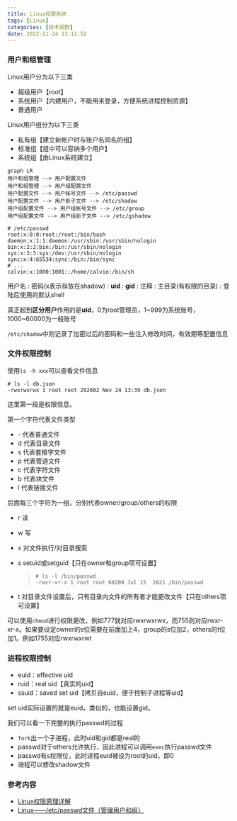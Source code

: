 ```yaml
---
title: Linux权限系统
tags: [Linux]
categories: [技术视野]
date: 2022-11-24 13:12:52
---
```


### 用户和组管理

Linux用户分为以下三类

- 超级用户【root】
- 系统用户【内建用户，不能用来登录，方便系统进程控制资源】
- 普通用户

Linux用户组分为以下三类

- 私有组【建立新帐户时与账户名同名的组】
- 标准组【组中可以容纳多个用户】
- 系统组【由Linux系统建立】

```mermaid
graph LR
用户和组管理 --> 用户配置文件
用户和组管理 --> 用户组配置文件
用户配置文件 --> 用户帐号文件 --> /etc/passwd
用户配置文件 --> 用户影子文件 --> /etc/shadow
用户组配置文件 --> 用户组帐号文件 --> /etc/group
用户组配置文件 --> 用户组影子文件 --> /etc/gshadow
```



```shell
# /etc/passwd
root:x:0:0:root:/root:/bin/bash
daemon:x:1:1:daemon:/usr/sbin:/usr/sbin/nologin
bin:x:2:2:bin:/bin:/usr/sbin/nologin
sys:x:3:3:sys:/dev:/usr/sbin/nologin
sync:x:4:65534:sync:/bin:/bin/sync
# ...
calvin:x:1000:1001::/home/calvin:/bin/sh
```

用户名 : 密码(x表示存放在shadow) : **uid** : **gid** : 注释 : 主目录(有权限的目录) : 登陆后使用的默认shell

真正起到**区分用户**作用的是**uid**，0为root管理员，1\~999为系统账号，1000\~60000为一般账号

`/etc/shadow`中则记录了加密过后的密码和一些注入修改时间，有效期等配置信息

### 文件权限控制

使用`ls -h xxx`可以查看文件信息

```shell
# ls -l db.json
-rwxrwxrwx 1 root root 292602 Nov 24 13:39 db.json
```

这里第一段是权限信息。

第一个字符代表文件类型

- \- 代表普通文件
- d 代表目录文件
- s 代表套接字文件
- p 代表管道文件
- c 代表字符文件
- b 代表块文件
- l 代表链接文件

后面每三个字符为一组，分别代表owner/group/others的权限

- r 读

- w 写

- x 对文件执行/对目录搜索

- s setuid或setguid【只在owner和group项可设置】

  > ```shell
  > # ls -l /bin/passwd
  > -rwsr-xr-x 1 root root 68208 Jul 15  2021 /bin/passwd
  > ```

- t 对目录文件设置后，只有目录内文件的所有者才能更改文件【只在others项可设置】

可以使用`chmod`进行权限更改，例如777就对应rwxrwxrwx，而755则对应rwxr-xr-x。如果要设定owner的s位需要在前面加上4，group的s位加2，others的t位加1。例如1755对应rwxrwxrwt

### 进程权限控制

- euid：effective uid
- ruid：real uid【真实的uid】
- ssuid：saved set uid【拷贝自euid，便于控制子进程等uid】

set uid实际设置的就是euid，类似的，也能设置gid。

我们可以看一下完整的执行passwd的过程

- `fork`出一个子进程，此时uid和gid都是real的
- passwd对于others允许执行，因此进程可以调用`exec`执行passwd文件
- passwd有s权限位，此时进程euid被设为root的uid，即0
- 进程可以修改shadow文件

### 参考内容

- [Linux权限原理详解](https://www.lxlinux.net/2315.html)
- [Linux——/etc/passwd文件（管理用户和组）](https://blog.csdn.net/hutongkoudemihu/article/details/125462312)
